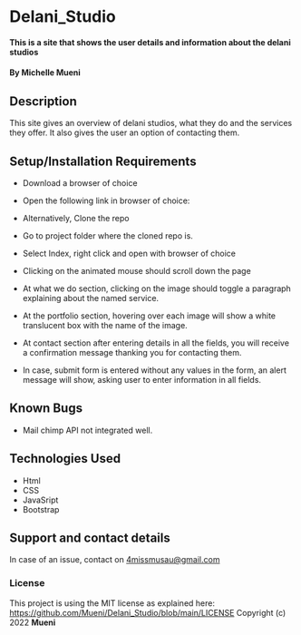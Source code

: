 # Delani_Studio

#### This is a site  that shows the user details and information about the delani studios

#### By **Michelle Mueni**

## Description
This site gives an overview of delani studios, what they do and the services they offer. It also gives the user an option of contacting them.

## Setup/Installation Requirements
* Download a browser of choice
* Open the following link in browser of choice: 
* Alternatively, Clone the repo
* Go to project folder where the cloned repo is.
* Select Index, right click and open with browser of choice

* Clicking on the animated mouse should scroll down the page
* At what we do section, clicking on the image should toggle a paragraph explaining about the named service.
* At the portfolio section, hovering over each image will show a white translucent box with the name of the image.
* At contact section after entering details in all the fields, you will receive a confirmation message thanking you for contacting them.
* In case, submit form is entered without any values in the form, an alert message will show, asking user to enter information in all fields.

## Known Bugs
* Mail chimp API not integrated well.

## Technologies Used
* Html
* CSS
* JavaSript
* Bootstrap

## Support and contact details
In case of an issue, contact on 4missmusau@gmail.com

### License
This project is using the MIT license as explained here: https://github.com/Mueni/Delani_Studio/blob/main/LICENSE
Copyright (c) 2022 **Mueni**

